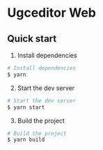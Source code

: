 # Ugceditor Web

## Quick start

1. Install dependencies

```bash
# Install dependencies
$ yarn
```

2. Start the dev server

```bash
# Start the dev server
$ yarn start
```

3. Build the project

```bash
# Build the project
$ yarn build
```